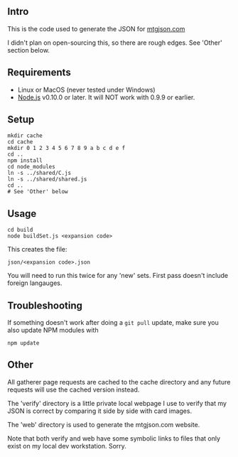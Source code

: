 Intro
-----

This is the code used to generate the JSON for [mtgjson.com](http://mtgjson.com/)

I didn't plan on open-sourcing this, so there are rough edges. See 'Other' section below.

Requirements
------------

* Linux or MacOS (never tested under Windows)
* [Node.js](http://nodejs.org/) v0.10.0 or later. It will NOT work with 0.9.9 or earlier.

Setup
-----

    mkdir cache
    cd cache
    mkdir 0 1 2 3 4 5 6 7 8 9 a b c d e f
    cd ..
    npm install
    cd node_modules
    ln -s ../shared/C.js
    ln -s ../shared/shared.js
    cd ..
    # See 'Other' below

Usage
-----

    cd build
    node buildSet.js <expansion code>

This creates the file:

    json/<expansion code>.json

You will need to run this twice for any 'new' sets. First pass doesn't include foreign langauges.

Troubleshooting
---------------

If something doesn't work after doing a `git pull` update, make sure you also update NPM modules with

    npm update


Other
-----

All gatherer page requests are cached to the cache directory and any future requests will use the cached version instead.

The 'verify' directory is a little private local webpage I use to verify that my JSON is correct by comparing it side by side with card images.

The 'web' directory is used to generate the mtgjson.com website.

Note that both verify and web have some symbolic links to files that only exist on my local dev workstation. Sorry.
